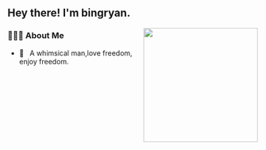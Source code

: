 <h2> Hey there! I'm bingryan.</h2>

<img align='right' src="https://octodex.github.com/images/octoliberty.png" width="230">

<h3> 👨🏻‍💻 About Me </h3>

- 🤔 &nbsp; A whimsical man,love freedom, enjoy freedom.
